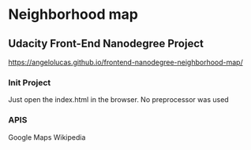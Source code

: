 # Neighborhood map
## Udacity Front-End Nanodegree Project

https://angelolucas.github.io/frontend-nanodegree-neighborhood-map/

### Init Project
Just open the index.html in the browser. No preprocessor was used

### APIS
Google Maps
Wikipedia
